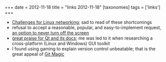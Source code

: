 +++
date = 2012-11-18
title = "links 2012-11-18"
[taxonomies]
tags = ['links']
+++

-   [Challenges for Linux networking]; sad to read of these shortcomings
-   refusal to accept a reasonable, popular, and easy-to-implement
    request, [an option to never turn off the screen]
-   [great praise for Qt and its docs]; me was led to it when
    researching a cross-platform (Linux and Windows) GUI toolkit
-   I found using gaming to explain version control unbeatable; that is
    the great appeal of [Git Magic]

  [Challenges for Linux networking]: http://lwn.net/Articles/523058/
  [an option to never turn off the screen]: https://bugzilla.gnome.org/show_bug.cgi?id=647828
  [great praise for Qt and its docs]: http://www.codinguser.com/2012/07/i-miss-qt-or-what-cute-documentation-looks-like/
  [Git Magic]: http://www-cs-students.stanford.edu/~blynn/gitmagic/
